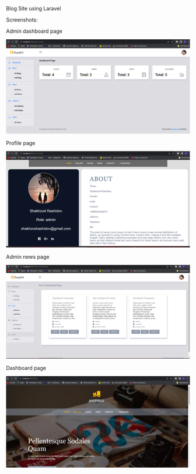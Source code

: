 Blog Site using Laravel

Screenshots:

Admin dashboard page

![Screenshots](public/screenshots/admin.png)

Profile page

![Screenshots](public/screenshots/profile.png)

Admin news page

![Screenshots](public/screenshots/admin2.png)

Dashboard page

![Screenshots](public/screenshots/dashboard.png)
